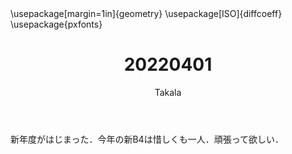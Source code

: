 ﻿---
title: 20220401
yesterday: 20220331
tomorrow: 20220402
days: 826
author: Takala
header-includes:
  - \usepackage[margin=1in]{geometry}
  - \usepackage[ISO]{diffcoeff}
  - \usepackage{pxfonts}
---



新年度がはじまった．今年の新B4は惜しくも一人．頑張って欲しい．


